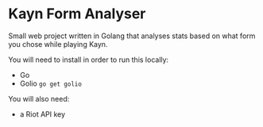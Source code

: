 # Kayn Form Analyser

Small web project written in Golang that analyses stats based on what form you chose while playing Kayn. 

You will need to install in order to run this locally:

- Go
- Golio `go get golio`

You will also need:

- a Riot API key 
